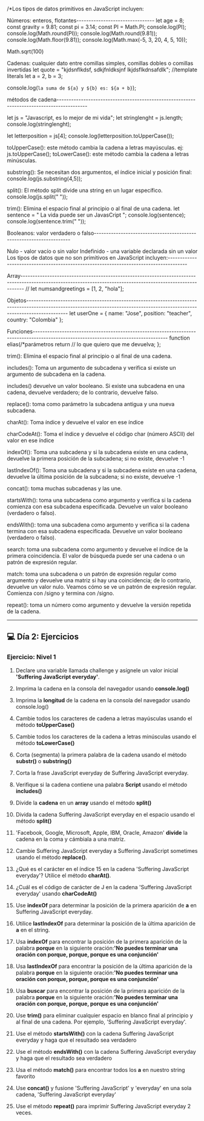 /*Los tipos de datos primitivos en JavaScript incluyen:

Números: enteros, flotantes--------------------------------
let age = 8;
const gravity = 9.81;
const pi = 3.14;
const PI = Math.PI;
console.log(PI);
console.log(Math.round(PI));
console.log(Math.round(9.81));
console.log(Math.floor(9.81));
console.log(Math.max(-5, 3, 20, 4, 5, 10));

Math.sqrt(100)

Cadenas: cualquier dato entre comillas simples, comillas dobles o comillas invertidas
let quote = "kjdsnflkdsf, sdkjfnldksjnf lkjdsflkdnsafdlk";
//template literals
let a = 2,
    b = 3;

console.log(`la suma de ${a} y ${b} es: ${a + b}`);

métodos de cadena------------------------------------------------------------------------------------------

let js = "Javascript, es lo mejor de mi vida";
let stringlenght = js.length;
console.log(stringlenght);

let letterposition = js[4];
console.log(letterposition.toUpperCase());

toUpperCase(): este método cambia la cadena a letras mayúsculas. ej: js.toUpperCase();
toLowerCase(): este método cambia la cadena a letras minúsculas.

substring(): Se necesitan dos argumentos, el índice inicial y posición final:
console.log(js.substring(4,5));

split(): El método split divide una string en un lugar específico.
console.log(js.split(" "));

trim(): Elimina el espacio final al principio o al final de una cadena.
let sentence = " La vida puede ser un JavasCript ";
console.log(sentence);
console.log(sentence.trim(" "));

Booleanos: valor verdadero o falso--------------------------------------------------------------------

Nulo - valor vacío o sin valor
Indefinido - una variable declarada sin un valor
Los tipos de datos que no son primitivos en JavaScript incluyen:--------------------------------------------------------------------------------------

 Array-------------------------------------------------------------------------------------------------------------------------------------------------------------
// let numsandgreetings = [1, 2, "hola"];

Objetos-----------------------------------------------------------------------------------------------------------------------------------------------------------------------------
let userOne = {
name: "Jose",
 position: "teacher",
country: "Colombia" };

Funciones-------------------------------------------------------------------------------------------------------------------------------------
function elias(/*parámetros
return // lo que quiero que me devuelva;
};


trim(): Elimina el espacio final al principio o al final de una cadena.

includes(): Toma un argumento de subcadena y verifica si existe un argumento de subcadena en la cadena. 

includes() devuelve un valor booleano. Si existe una subcadena en una cadena, devuelve verdadero; de lo contrario, devuelve falso.

replace(): toma como parámetro la subcadena antigua y una nueva subcadena.

charAt(): Toma índice y devuelve el valor en ese índice

charCodeAt(): Toma el índice y devuelve el código char (número ASCII) del valor en ese índice

indexOf(): Toma una subcadena y si la subcadena existe en una cadena, devuelve la primera posición de la subcadena; si no existe, devuelve -1
 
lastIndexOf(): Toma una subcadena y si la subcadena existe en una cadena, devuelve la última posición de la subcadena; si no existe, devuelve -1

concat(): toma muchas subcadenas y las une.

startsWith(): toma una subcadena como argumento y verifica si la cadena comienza con esa subcadena especificada. Devuelve un valor booleano (verdadero o falso).

endsWith(): toma una subcadena como argumento y verifica si la cadena termina con esa subcadena especificada. Devuelve un valor booleano (verdadero o falso).

search: toma una subcadena como argumento y devuelve el índice de la primera coincidencia. El valor de búsqueda puede ser una cadena o un patrón de expresión regular.

match: toma una subcadena o un patrón de expresión regular como argumento y devuelve una matriz si hay una coincidencia; de lo contrario, devuelve un valor nulo. Veamos cómo se ve un patrón de expresión regular. Comienza con /signo y termina con /signo.

repeat(): toma un número como argumento y devuelve la versión repetida de la cadena. 

_____________________________________________________________________________
## 💻 Día 2: Ejercicios

### Ejercicio: Nivel 1

1.  Declare una variable llamada challenge y asígnele un valor inicial **'Suffering JavaScript everyday'**.

2.  Imprima la cadena en la consola del navegador usando **console.log()**
3.  Imprima la **longitud** de la cadena en la consola del navegador usando console.log()
4.  Cambie todos los caracteres de cadena a letras mayúsculas usando el método **toUpperCase()**
5.  Cambie todos los caracteres de la cadena a letras minúsculas usando el método **toLowerCase()**
6.  Corta (segmenta) la primera palabra de la cadena usando el método **substr()** o **substring()**
7.  Corta la frase JavaScript everyday de  Suffering JavaScript everyday.
8.  Verifique si la cadena contiene una palabra **Script** usando el método **includes()**
9.  Divide la **cadena** en un **array** usando el método **split()**
10.  Divida la cadena Suffering JavaScript everyday en el espacio usando el método **split()**
11.  'Facebook, Google, Microsoft, Apple, IBM, Oracle, Amazon' **divide** la cadena en la coma y cámbiala a una matriz.
12.  Cambie Suffering JavaScript everyday a Suffering JavaScript sometimes usando el método **replace()**.
13.  ¿Qué es el carácter en el índice 15 en la cadena 'Suffering JavaScript everyday'? Utilice el método **charAt()**.
14.  ¿Cuál es el código de carácter de J en la cadena 'Suffering JavaScript everyday' usando **charCodeAt()**
15.  Use **indexOf** para determinar la posición de la primera aparición de **a** en Suffering JavaScript everyday.
16.  Utilice **lastIndexOf** para determinar la posición de la última aparición de **a** en el string.
17.  Usa **indexOf** para encontrar la posición de la primera aparición de la palabra **porque** en la siguiente oración:**'No puedes terminar una oración con porque, porque, porque es una conjunción'**
18.  Usa **lastIndexOf** para encontrar la posición de la última aparición de la palabra **porque** en la siguiente oración:**'No puedes terminar una oración con porque, porque, porque es una conjunción'**
19.  Usa **buscar** para encontrar la posición de la primera aparición de la palabra **porque** en la siguiente oración:**'No puedes terminar una oración con porque, porque, porque es una conjunción'**
20.  Use **trim()** para eliminar cualquier espacio en blanco final al principio y al final de una cadena. Por ejemplo, 'Suffering JavaScript everyday'.
21.  Use el método **startsWith()** con la cadena Suffering JavaScript everyday y haga que el resultado sea verdadero
22.  Use el método **endsWith()** con la cadena Suffering JavaScript everyday y haga que el resultado sea verdadero
23.  Usa el método **match()** para encontrar todos los **a** en nuestro string favorito
24.  Use **concat()** y fusione 'Suffering JavaScript' y 'everyday' en una sola cadena, 'Suffering JavaScript everyday'
25.  Use el método **repeat()** para imprimir Suffering JavaScript everyday 2 veces.